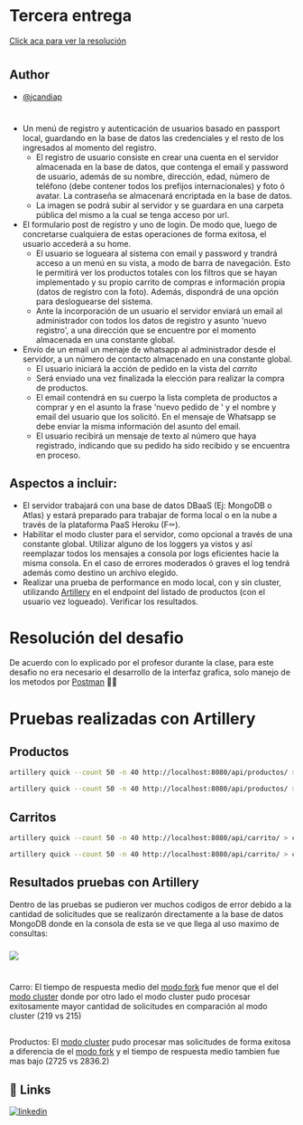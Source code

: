 # Tercera entrega
[Click aca para ver la resolución](#resolucion)
#
## Author
- [@jcandiap](https://github.com/jcandiap)
#
- Un menú de registro y autenticación de usuarios basado en passport local, guardando en la base de datos las credenciales y el resto de los ingresados al momento del registro.
    - El registro de usuario consiste en crear una cuenta en el servidor almacenada en la base de datos, que contenga el email y password de usuario, además de su nombre, dirección, edad, número de teléfono (debe contener todos los prefijos internacionales) y foto ó avatar. La contraseña se almacenará encriptada en la base de datos.
    - La imagen se podrá subir al servidor y se guardara en una carpeta pública del mismo a la cual se tenga acceso por url.
- El formulario post de registro y uno de login. De modo que, luego de concretarse cualquiera de estas operaciones de forma exitosa, el usuario accederá a su home.
    - El usuario se logueara al sistema con email y password y trandrá acceso a un menú en su vista, a modo de barra de navegación. Esto le permitirá ver los productos totales con los filtros que se hayan implementado y su propio carrito de compras e información propia (datos de registro con la foto). Además, dispondrá de una opción para desloguearse del sistema.
    - Ante la incorporación de un usuario el servidor enviará un email al administrador con todos los datos de registro y asunto 'nuevo registro', a una dirección que se encuentre por el momento almacenada en una constante global.
- Envío de un email un menaje de whatsapp al administrador desde el servidor, a un número de contacto almacenado en una constante global.
    - El usuario iniciará la acción de pedido en la vista del *carrito*
    - Será enviado una vez finalizada la elección para realizar la compra de productos.
    - El email contendrá en su cuerpo la lista completa de productos a comprar y en el asunto la frase 'nuevo pedido de ' y el nombre y email del usuario que los solicitó. En el mensaje de Whatsapp se debe enviar la misma información del asunto del email.
    - El usuario recibirá un mensaje de texto al número que haya registrado, indicando que su pedido ha sido recibido y se encuentra en proceso.
## Aspectos a incluir:
- El servidor trabajará con una base de datos DBaaS (Ej: MongoDB o Atlas) y estará preparado para trabajar de forma local o en la nube a través de la plataforma PaaS Heroku (F⚰).
- Habilitar el modo cluster para el servidor, como opcional a través de una constante global.
Utilizar alguno de los loggers ya vistos y así reemplazar todos los mensajes a consola por logs eficientes hacie la misma consola. En el caso de errores moderados ó graves el log tendrá además como destino un archivo elegido.
- Realizar una prueba de performance en modo local, con y sin cluster, utilizando [Artillery](https://www.npmjs.com/package/artillery) en el endpoint del listado de productos (con el usuario vez logueado). Verificar los resultados.
<a name="resolucion"></a>
# Resolución del desafio
De acuerdo con lo explicado por el profesor durante la clase, para este desafio no era necesario el desarrollo de la interfaz grafica, solo manejo de los metodos por [Postman](https://api.postman.com/collections/6252878-bf1c0e51-0550-4298-8e59-853e5cfd4bda?access_key=PMAT-01GQ0B9YZW5JDPS0DTZPGDVEKT) 👨‍🚀
# Pruebas realizadas con Artillery
## Productos
```bash
artillery quick --count 50 -n 40 http://localhost:8080/api/productos/ > products_cluster.txt
```
```bash
artillery quick --count 50 -n 40 http://localhost:8080/api/productos/ > products_fork.txt
```
## Carritos
```bash
artillery quick --count 50 -n 40 http://localhost:8080/api/carrito/ > car_cluster.txt
```
```bash
artillery quick --count 50 -n 40 http://localhost:8080/api/carrito/ > car_fork.txt
```
## Resultados pruebas con Artillery
Dentro de las pruebas se pudieron ver muchos codigos de error debido a la cantidad de solicitudes que se realizarón directamente a la base de datos MongoDB donde en la consola de esta se ve que llega al uso maximo de consultas:
###
![](https://i.imgur.com/5FJl9Oz.jpg)
#
Carro: El tiempo de respuesta medio del [modo fork](https://github.com/jcandiap/proyecto-final-coderhouse/blob/main/car_fork.txt) fue menor que el del [modo cluster](https://github.com/jcandiap/proyecto-final-coderhouse/blob/main/car_cluster.txt) donde por otro lado el modo cluster pudo procesar exitosamente mayor cantidad de solicitudes en comparación al modo cluster (219 vs 215)
##
Productos: El [modo cluster](https://github.com/jcandiap/proyecto-final-coderhouse/blob/main/products_cluster.txt) pudo procesar mas solicitudes de forma exitosa a diferencia de el [modo fork](https://github.com/jcandiap/proyecto-final-coderhouse/blob/main/products_fork.txt) y el tiempo de respuesta medio tambien fue mas bajo (2725 vs 2836.2)
## 🔗 Links
[![linkedin](https://img.shields.io/badge/linkedin-0A66C2?style=for-the-badge&logo=linkedin&logoColor=white)](https://www.linkedin.com/in/jcandiap/)
